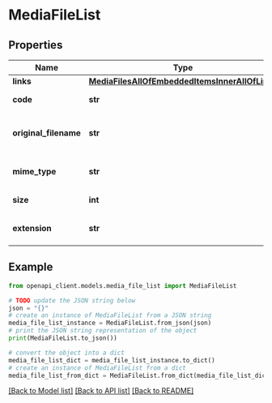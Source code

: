 # MediaFileList


## Properties

Name | Type | Description | Notes
------------ | ------------- | ------------- | -------------
**links** | [**MediaFilesAllOfEmbeddedItemsInnerAllOfLinks**](MediaFilesAllOfEmbeddedItemsInnerAllOfLinks.md) |  | [optional] 
**code** | **str** | Media file code | [optional] 
**original_filename** | **str** | Original filename of the media file | [optional] 
**mime_type** | **str** | Mime type of the media file | [optional] 
**size** | **int** | Size of the media file | [optional] 
**extension** | **str** | Extension of the media file | [optional] 

## Example

```python
from openapi_client.models.media_file_list import MediaFileList

# TODO update the JSON string below
json = "{}"
# create an instance of MediaFileList from a JSON string
media_file_list_instance = MediaFileList.from_json(json)
# print the JSON string representation of the object
print(MediaFileList.to_json())

# convert the object into a dict
media_file_list_dict = media_file_list_instance.to_dict()
# create an instance of MediaFileList from a dict
media_file_list_from_dict = MediaFileList.from_dict(media_file_list_dict)
```
[[Back to Model list]](../README.md#documentation-for-models) [[Back to API list]](../README.md#documentation-for-api-endpoints) [[Back to README]](../README.md)


